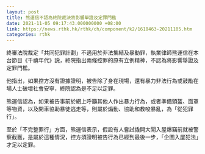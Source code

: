 ```yaml
---
layout: post
title: 熊運信不認為終院裁決將影響舉證及定罪門檻
date: 2021-11-05 09:17:43.000000000 +08:00
link: https://news.rthk.hk/rthk/ch/component/k2/1618463-20211105.htm
categories: rthk
---
```


終審法院裁定「共同犯罪計劃」不適用於非法集結及暴動罪，執業律師熊運信在本台節目《千禧年代》説，終院指出兩條控罪的原有立例精神，不認為將影響舉證及定罪門檻。

他指出，如果控方沒有證據證明，被告除了身在現場，還有暴力非法行為或鼓勵在場人士破壞社會安寧，終院認為是不足以定罪。

熊運信認為，如果被告事前於網上呼籲其他人作出暴力行為，或者準備頭盔、面罩等物資，以及開車協助暴徒逃走等，則屬於煽動、協助和教唆暴亂，為「從犯罪行」。

至於「不完整罪行」方面，熊運信表示，假設有人嘗試撬開大閘入屋爆竊前就被警察截獲，是屬於這種情況，控方須證明被告行為已經到最後一步，「企圖入屋犯法」才足以定罪。
